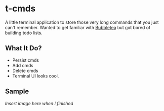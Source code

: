 # t-cmds

A little terminal application to store those very long commands that you just can't remember.
Wanted to get familiar with [Bubbletea](https://github.com/charmbracelet/bubbletea) but got bored of building todo lists.

## What It Do?

- Persist cmds
- Add cmds
- Delete cmds
- Terminal UI looks cool.

## Sample

_Insert image here when I finished_
